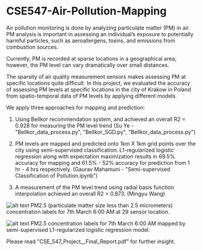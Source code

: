 # CSE547-Air-Pollution-Mapping
Air pollution monitoring is done by analyzing particulate matter (PM) in air. PM analysis is important in assessing an individual’s exposure to potentially harmful particles, such as aeroallergens, toxins, and emissions from combustion sources.

Currently, PM is recorded at sparse locations in a geographical area, however, the PM level can vary dramatically over small distances. 

The sparsity of air quality measurement sensors makes assessing PM at specific locations quite difficult. In this project, we evaluated the accuracy of assessing PM levels at specific locations in the city of Krakow in Poland from spatio-temporal data of PM levels by applying
different models. 

We apply three approaches for mapping and prediction: 

1. Using Bellkor recommendation system, and achieved an overall R2 = 0.928 for measuring the PM level trend (Su Ye - "Bellkor_data_process.py", "Bellkor_SGD.py", "Bellkor_data_process.py")

2. PM levels are mapped and predicted onto 1km X 1km grid points over the city using semi-supervised classification. L1-regularized logistic regression along with expectation maximization results in 69.5% accuracy for mapping and 61.5% - 52% accuracy for prediction from 1 hr - 4 hrs respectively. (Gaurav Mahamuni - "Semi-supervised Classification of Pollution.ipynb")

3. A measurement of the PM level trend using radial basis function interpolation achieved an overall R2 = 0.873. (Mingyu Wang)

![alt text](https://github.com/gauravsm31/CSE547-Air-Pollution-Mapping/blob/master/150_og.png)
PM2.5 (particulate matter size less than 2.5 micrometers) concentration labels for 7th March 6:00 AM at 29 sensor location.
 
 ![alt text](https://github.com/gauravsm31/CSE547-Air-Pollution-Mapping/blob/master/150_mapped.png)
PM2.5 concentration labels for 7th March 6:00 AM mapped by semi-supervised L1-regularized logistic regression model.
 
Please read "CSE_547_Project__Final_Report.pdf" for further insight. 
